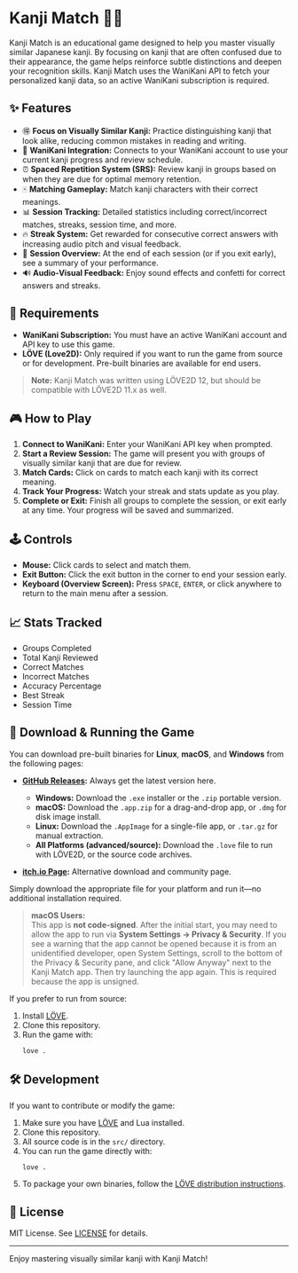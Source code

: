 # Kanji Match 🎴✨

Kanji Match is an educational game designed to help you master visually similar Japanese kanji. By focusing on kanji that are often confused due to their appearance, the game helps reinforce subtle distinctions and deepen your recognition skills. Kanji Match uses the WaniKani API to fetch your personalized kanji data, so an active WaniKani subscription is required.

## ✨ Features

- 🉐 **Focus on Visually Similar Kanji:** Practice distinguishing kanji that look alike, reducing common mistakes in reading and writing.
- 🔗 **WaniKani Integration:** Connects to your WaniKani account to use your current kanji progress and review schedule.
- ⏰ **Spaced Repetition System (SRS):** Review kanji in groups based on when they are due for optimal memory retention.
- 🀄 **Matching Gameplay:** Match kanji characters with their correct meanings.
- 📊 **Session Tracking:** Detailed statistics including correct/incorrect matches, streaks, session time, and more.
- 🔥 **Streak System:** Get rewarded for consecutive correct answers with increasing audio pitch and visual feedback.
- 🏁 **Session Overview:** At the end of each session (or if you exit early), see a summary of your performance.
- 🔊 **Audio-Visual Feedback:** Enjoy sound effects and confetti for correct answers and streaks.

## 📝 Requirements

- **WaniKani Subscription:** You must have an active WaniKani account and API key to use this game.
- **LÖVE (Love2D):** Only required if you want to run the game from source or for development. Pre-built binaries are available for end users.

> **Note:** Kanji Match was written using LÖVE2D 12, but should be compatible with LÖVE2D 11.x as well.

## 🎮 How to Play

1. **Connect to WaniKani:** Enter your WaniKani API key when prompted.
2. **Start a Review Session:** The game will present you with groups of visually similar kanji that are due for review.
3. **Match Cards:** Click on cards to match each kanji with its correct meaning.
4. **Track Your Progress:** Watch your streak and stats update as you play.
5. **Complete or Exit:** Finish all groups to complete the session, or exit early at any time. Your progress will be saved and summarized.

## 🕹️ Controls

- **Mouse:** Click cards to select and match them.
- **Exit Button:** Click the exit button in the corner to end your session early.
- **Keyboard (Overview Screen):** Press `SPACE`, `ENTER`, or click anywhere to return to the main menu after a session.

## 📈 Stats Tracked

- Groups Completed
- Total Kanji Reviewed
- Correct Matches
- Incorrect Matches
- Accuracy Percentage
- Best Streak
- Session Time

## 🚀 Download & Running the Game

You can download pre-built binaries for **Linux**, **macOS**, and **Windows** from the following pages:

- **[GitHub Releases](https://github.com/divin/kanji-match/releases):** Always get the latest version here.
  - **Windows:** Download the `.exe` installer or the `.zip` portable version.
  - **macOS:** Download the `.app.zip` for a drag-and-drop app, or `.dmg` for disk image install.
  - **Linux:** Download the `.AppImage` for a single-file app, or `.tar.gz` for manual extraction.
  - **All Platforms (advanced/source):** Download the `.love` file to run with LÖVE2D, or the source code archives.

- **[itch.io Page](https://divingavran.itch.io/kanji-match):** Alternative download and community page.

Simply download the appropriate file for your platform and run it—no additional installation required.

> **macOS Users:**  
> This app is **not code-signed**. After the initial start, you may need to allow the app to run via **System Settings → Privacy & Security**. If you see a warning that the app cannot be opened because it is from an unidentified developer, open System Settings, scroll to the bottom of the Privacy & Security pane, and click "Allow Anyway" next to the Kanji Match app. Then try launching the app again. This is required because the app is unsigned.

If you prefer to run from source:

1. Install [LÖVE](https://love2d.org/).
2. Clone this repository.
3. Run the game with:
   ```bash
   love .
   ```

## 🛠️ Development

If you want to contribute or modify the game:

1. Make sure you have [LÖVE](https://love2d.org/) and Lua installed.
2. Clone this repository.
3. All source code is in the `src/` directory.
4. You can run the game directly with:
   ```bash
   love .
   ```
5. To package your own binaries, follow the [LÖVE distribution instructions](https://love2d.org/wiki/Game_Distribution).

## 📄 License

MIT License. See [LICENSE](LICENSE) for details.

---

Enjoy mastering visually similar kanji with Kanji Match!
